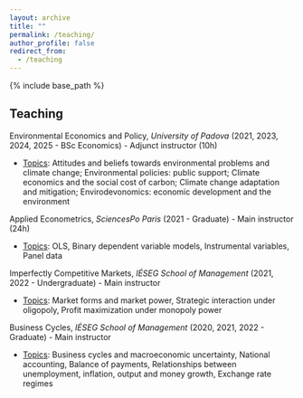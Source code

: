 ```yaml
---
layout: archive
title: ""
permalink: /teaching/
author_profile: false
redirect_from:
  - /teaching
---
```


{% include base_path %}


## Teaching

Environmental Economics and Policy, _University of Padova_ (2021, 2023, 2024, 2025 - BSc Economics) - Adjunct instructor (10h)

- <ins>Topics</ins>: Attitudes and beliefs towards environmental problems and climate change; Environmental policies: public support; Climate economics and the social cost of carbon; Climate change adaptation and mitigation; Envirodevonomics: economic development and the environment

Applied Econometrics, _SciencesPo Paris_ (2021 - Graduate) - Main instructor (24h)

- <ins>Topics</ins>: OLS, Binary dependent variable models, Instrumental variables, Panel data

Imperfectly Competitive Markets, _IÉSEG School of Management_  (2021, 2022 - Undergraduate) - Main instructor

- <ins>Topics</ins>: Market forms and market power, Strategic interaction under oligopoly, Profit maximization under monopoly power

Business Cycles, _IÉSEG School of Management_ (2020, 2021, 2022 - Graduate) - Main instructor

- <ins>Topics</ins>: Business cycles and macroeconomic uncertainty, National accounting, Balance of payments, Relationships between unemployment, inflation, output and money growth, Exchange rate regimes
